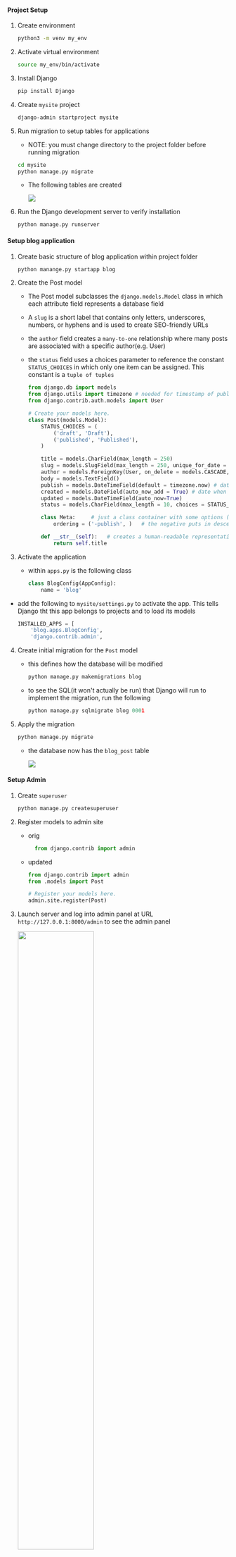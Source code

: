 #### Project Setup

1) Create environment

    ~~~ bash
    python3 -m venv my_env
    ~~~

3) Activate virtual environment

    ~~~ bash
    source my_env/bin/activate
    ~~~

4) Install Django

    ~~~ bash
    pip install Django
    ~~~


5) Create `mysite` project

    ~~~ bash
    django-admin startproject mysite
    ~~~

6) Run migration to setup tables for applications

    - NOTE: you must change directory to the project folder before running migration

    ~~~ bash
    cd mysite
    python manage.py migrate
    ~~~

    - The following tables are created

        <img src = "First_Migration_.png"/> 

7) Run the Django development server to verify installation

    ~~~ bash
    python manage.py runserver
    ~~~

#### Setup blog application

1) Create basic structure of blog application within project folder

    ~~~ py
    python manange.py startapp blog 
    ~~~

2) Create the Post model
   - The Post model subclasses the `django.models.Model` class in which each attribute field represents a database field
   - A `slug` is a short label that contains only letters, underscores, numbers, or hyphens and is used to create SEO-friendly URLs
   - the `author` field creates a `many-to-one` relationship where many posts are associated with a specific author(e.g. User)
   - the `status` field uses a choices parameter to reference the constant `STATUS_CHOICES` in which only one item can be assigned. This constant is a `tuple of tuples`

        ~~~ py
        from django.db import models
        from django.utils import timezone # needed for timestamp of publish, created, & updated attributes
        from django.contrib.auth.models import User

        # Create your models here.
        class Post(models.Model):
            STATUS_CHOICES = (
                ('draft', 'Draft'),
                ('published', 'Published'),
            )

            title = models.CharField(max_length = 250)
            slug = models.SlugField(max_length = 250, unique_for_date = 'publish')
            author = models.ForeignKey(User, on_delete = models.CASCADE, related_name = 'blog_posts')
            body = models.TextField()
            publish = models.DateTimeField(default = timezone.now) # date with timezone info
            created = models.DateField(auto_now_add = True) # date when post initially created
            updated = models.DateTimeField(auto_now=True)
            status = models.CharField(max_length = 10, choices = STATUS_CHOICES, default = 'draft')

            class Meta:     # just a class container with some options (metadata)
                ordering = ('-publish', )   # the negative puts in descending order from most recently published

            def __str__(self):   # creates a human-readable representation of the object
                return self.title
        ~~~

3) Activate the application

    - within `apps.py` is the following class

        ~~~ py
        class BlogConfig(AppConfig):
            name = 'blog'
        ~~~

- add the following to `mysite/settings.py` to activate the app. This tells Django tht this app belongs to projects and to load its models

    ~~~ py
    INSTALLED_APPS = [
        'blog.apps.BlogConfig',
        'django.contrib.admin',
    ~~~

4) Create initial migration for the `Post` model 

    - this defines how the database will be modified
     
        ~~~ py
        python manage.py makemigrations blog
        ~~~

    - to see the SQL(it won't actually be run) that Django will run to implement the migration, run the following

       ~~~ py
       python manage.py sqlmigrate blog 0001
       ~~~


5) Apply the migration

    ~~~ py
    python manage.py migrate
    ~~~

    - the database now has the `blog_post` table

        <img src = "Post_model_Migration.png"/>


#### Setup Admin

1) Create `superuser`

    ~~~ py
    python manage.py createsuperuser
    ~~~

2) Register models to admin site

    - orig

        ~~~ py
          from django.contrib import admin
        ~~~

    - updated 
        ~~~ py
        from django.contrib import admin
        from .models import Post

        # Register your models here.
        admin.site.register(Post)
        ~~~
    
3) Launch server and log into admin panel at URL `http://127.0.0.1:8000/admin` to see the admin panel

    <img src = "Admin_panel.png" width = "60%"/>

4) Select Add post and note timezone message

    - message varies depending on your actual timezone

        <img src = "Addpost_timezone_message.png" width = "50%"/>

        - this can be resolved by modifying `TIME_ZONE` in `settings.py` to your actual timezone

        - before

            ~~~ py
            TIME_ZONE = 'UTC'
            ~~~

        - after

            ~~~ py
            TIME_ZONE = 'America/Chicago'
            ~~~

    - However, modifying `TIME_ZONE` can cause issues with Daylight Savings Time. It is recommended to use `UTC` time in the database and convert to `local time` for user interactions. <a href = "https://docs.djangoproject.com/en/3.0/topics/i18n/timezone"> see Time zones Django documentation</a>  

#### Customize admin model

1) Add the following model to `admin.py`

    - note the `admin options` 
        
        -  <a href = "https://docs.djangoproject.com/en/3.0/ref/contrib/admin/"> Django admin options </a>

        ~~~ py
        from django.contrib import admin
        from .models import Post

        # Register your models here.
        # admin.site.register(Post)

        # Custom models 
        @admin.register(Post)   # decorator performs same as admin.site.register(Post)
        class PostAdmin(admin.ModelAdmin):
           list_display = ('title', 'slug', 'author', 'publish', 'status')
           list_filter = ('status', 'created', 'publish', 'author')
           search_fields = ('title', 'body')
           prepopulated_fields = {'slug': ('title',)}
           raw_id_fields = ('author',)
           date_hierarchy = 'publish'
           ordering = ('status', 'publish')
        ~~~

#### Create list & detail views

1) Add the following views

    ~~~ py
    from django.shortcuts import render, get_object_or_404
    from .models import Post

    # Create your views here.
    def post_list(request):
        posts = Post.published.all()
        return render(request, 'blog/post/list.html', {'posts': posts})


    def post_detail(request, year, month, day, post):
        post = get_object_or_404(Post, 
            slug = post, 
            status = 'published', 
            publish__year = year,
            publish__month = month,
            publish__day = day)    

        return render(request, 'blog/post/detail.html', {'post': post}) 
    ~~~

2) Add URL patterns for views in the blog app

    - this maps URLs to views
    - the first pattern does not have arguments
    - the second pattern take four arguments
    - angle brackets are used to capture values from a URL as a strings
    - `path converters` are used to capture values. For example, <int:year> looks for a int parameter and returns an integer.  Likewise, <slug:post> matches a slug string
    - <a href = "https://docs.djangoproject.com/en/3.0/topics/http/urls/#path-converters"> Django path converters</a>
    - `name` maps the view
        ~~~ py
        from django.urls import path
        from . import views

        app_name = 'blog'

        urlpatterns = [
            # post views
            path('', views.post_list, name = 'post_list'),
            path('<int:year>/<int:month>/<int:day>/<slug:post>/', views.post_detail, name = 'post_detail'),
            
        ]
        ~~~

3) Update the project `urls.py`

    - add the `include` import

    - add the following to the `urlpatterns` variable

    - the `namespace` blog allow precise reversing of `names URL patterns`

        ~~~ py

        from django.urls import path, include

        urlpatterns = [
            path('admin/', admin.site.urls),
            path('blog/', include('blog.urls', namespace = 'blog')),

        ]

        ~~~

#### Implement Canonical URLs for models

    - Canonical means `preferred` and is a unique URL
    - the `reverse` method allows URLs to be built using their name and also allows passing additional parameters

    - Add the following to `models.py`
    - import `reverse`

        ~~~ py
        from django.urls import reverse
        ~~~

    - create `get_absolute_url` method to link to specific posts

        ~~~ py

        def get_absolute_url(self):
            return reverse("blog:post_detail",   # define args next, kwargs can also be implmented
                             args=[self.publish.year,
                                   self.publish.month,
                                   self.publish.day,
                                   self.slug ])
        
        ~~~

#### Update the models
    - import `reverse`

        ~~~ py
        from django.urls import reverse
        ~~~

    - 

#### Create templates for the views    

1) Set up the following folders and files inside the `blog` app

    <img src = 'template_structure.png'/>

   - use template tags, template variables, and template filters to create templates

2) Create the `base.html` template

    - utilizes `static files`

        ~~~ html
        {% load static %}
        <!DOCTYPE html>
        <html>
            <head>
               <title>{% block title %} {% endblock %} </title>
               <link href = "{% static "css/blog.css"%}" rel = "stylesheet">
            </head>

            <body>

                <div id = "content">
                    {% block content %}

                    {% endblock %}

                </div>

                <div id = "sidebar">
                    <h2> My blog </h2>
                    <p> This is my blog </p>

                </div>

            </body>

        </html>
        ~~~

3) Create the `list.html`template

    - `extends` allows this template to inherit from the `base.html` file
    - Two template filters are applied in the body of the post

        ~~~ html
        {% extends "blog/base.html" %}

        {% block title %} My Blog {% endblock %}

        {% block content %}
            <h1> My Blog! </h1>

            {% for post in posts %}
                <h2>
                    <a href = "{{ post.get_absolute_url }}">
                        {{ post.title }}
                    </a>
                </h2>

                <p class = "date">
                    Published {{ post.publish }} by {{ post.author }}
                </p>

                {{ post.body|truncatewords:30|linebreaks}}

            {% endfor %}

        {%endblock%}
        ~~~

4) Create `detail.html` template

    ~~~ html
    {% extends "blog/base.html" %}

    {% block title %} {{ post.title }} {% endblock %}

    {% block content %}
        <h1> {{post.title}} </h1>
        <p class = "date">
            Published {{post.publish}} by {{post.author}}
        </p>

        {{post.body|linebreaks}}
    {% endblock %} 
    ~~~

#### Add Pagination

1) In `views.py` add the following import

    ~~~ py
    from django.core.paginator import Paginator, EmptyPage, PageNotAnInteger
    ~~~

2) Within `template\blog` create `pagination.html` template

    ~~~ html
    <div class = "pagination">
        <span class = "step-links">
        {% if page.has_previous %}
            <a href = "?page = {{ page.previous_page_number }}">Previous</a>
        {% endif %}

            <span class = "current">
                Page {{page.number}} of {{page.paginator.num_pages}}. 
            </span>

            {% if page.has_next %}
                <a href = "?page={{page.next_page_number }}">Next</a>
            {%endif%}
        </span>
    </div>
    ~~~

3) Within the `list.html` template, add the following to refer to the pagination template

    ~~~ html
    ...
    {% endfor %}

        {% include "pagination.html" with page=posts %}

    {%endblock%}
    ~~~

#### Using Class-based views

- Views are implemented as Python objects instead of functions

1) Add `from django.views.generic import ListView` to `views.py`

2) Create the following class-based view in `views.py`

- The following two lines are analogous and create the queryset

    ~~~ py
        model = Post
        # queryset = Post.published.all()
    ~~~

- Although `object_list` is generically created for the query results, using `context_object_name` makes your code easier to follow

    ~~~ py
    class PostListView(ListView):
        model = Post
        # queryset = Post.published.all()
        context_object_name = 'posts'
        paginate_by = 3
        template_name = 'blog/post/list.html'
    ~~~

3) Modify `blog\urls.py` to use the `PostListView` class

    ~~~ py
    urlpatterns = [
        # post views
        # path('', views.post_list, name = 'post_list'),
        path('', views.PostListView.as_view(), name = 'post_list'),
        ...
    ~~~

4) Update the `list.html` file to receive an obj

    - NOTE: you must not put any spaces within `page=page_obj`

        ~~~ html
            {% endfor %}

            <!--  {% include "pagination.html" with page=posts %} -->
            {% include "pagination.html" with page=page_obj %}
        {%endblock%}

        ~~~

5) Add a link to return to the main blogs page

    ~~~ html
    <a href = '/blog'> return to all blogs </a>
    ~~~

### Adding Forms to blog

1) Create a `forms.py` file inside the blog app

    - this subclassess the base Form class
    - the CharField typicially renders as a HTML `input` element
    - `widget = forms.Textarea` overrides this and renders as an HTML `textarea` element
    - email validation is done on anything with `EmailField()`
    - <a href = 'https://docs.djangoproject.com/en/3.0/ref/forms/fields/'> Django Form Fields documentation </a>

        ~~~ py
        from django import forms

        class EmailPostForm(forms.Form):
           name = forms.CharField(max_length = 25)
           email = forms.EmailField()
           to = forms.EmailField()
           comments = forms.CharField(required = False, widget = forms.Textarea)
        ~~~

2) Create a view for the form

    - add the `EmailPostForm` import to `views.py`

    ~~~ py
    from .forms import EmailPostForm
    ~~~

    - Add the `post_share` view

    - it has both `request` & `post_id` as parameters
    - `get_object_or_404` verifies that post has `published status`
    - the same view is used for initial blank forms as well as forms with submitted data
    - a `GET` request indicates an empty form has to be displayed
    - a `POST` request indicates that valid form data has been submitted for the form to process
    - `request.method = POST` distinguishes between these two scenarios

#### Sending emails with Django

1) Django will write emails to the console if this is added to `settings.py`

    ~~~ py
    EMAIL_BACKEND = 'django.core.mail.backends.console.EmailBackend'
    ~~~

2) To use the SMTP server for `gmail`, add the following with a valid `gmail` account
   
    - IMPORTANT !! You can hide this info from tracking this sensitive info in github by going into the directory and issuing the following command to halt tracking changes on settings.py
    - TLS is a cryptographic protocol that provides end-to-end security of data sent between applications over the Internet.
    - 
        ~~~ bash
        git update-index --assume-unchanged settings.py
        ~~~

        NOTE - This will restore tracking changes !
        ~~~ bash
        git update-index --no-assume-unchanged settings.py
        ~~~

        ~~~ py
        EMAIL_HOST = 'smtp.gmail.com'
        EMAIL_HOST_USER = 'valid_gmail_account@gmail.com'
        EMAIL_HOST_PASSWORD = 'password for the account'
        EMAIL_PORT = 587
        EMAIL_USE_TLS = True
        ~~~

3) Modify `views.py`

    - import send_mail

        ~~~ py
        from django.core.mail import send_mail
        ~~~

    - modify `post_share` in `views.py`
        - A URI (Uniform Resource Identifier) is a string that refers to a resource such as a URL
        - get_absolute_url() method to tell Django how to calculate the canonical URL for an object. To callers, this method should appear to return a string that can be used to refer to the object over HTTP.
        - an example of cd is `cd is {'name': 'ME', 'email': 'sktestdjango@gmail.com', 'to': 'sktestdjango@gmail.com', 'comments': 'Some comment'}`

            ~~~ py
            def post_share(request, post_id):
                # Retrieve post by ID
                post = get_object_or_404(Post, id = post_id, status = "published")
                sent = False

                if request.method == 'POST':
                    # form was submitted with data
                    form = EmailPostForm(request.POST)
                    if form.is_valid():
                        # Form fields passed validation
                        cd = form.cleaned_data 
                        # ... send email
                        post_url = request.build_absolute_uri(post.get_absolute_url())
                        subject = f"{cd['name']} recommends you read " f"{post.title}"
                        message = f"Read {post.title} at {post_url} \n\n" f"{cd['name']}\'s comments: {cd['comments']}"
                        send_mail(subject, message, 'sktestdjango@gmail.com', [cd['to']])
                        sent = True

                else:  # show blank form
                    form = EmailPostForm()

                context = {'post': post, 'form': form, 'sent': sent}

                return render(request, 'blog/post/share.html', context)  
            ~~~

4) Add the path in `/blogs/urls.py`    

    ~~~ py
    urlpatterns = [
        # post views
        # path('', views.post_list, name = 'post_list'),
        path('', views.PostListView.as_view(), name = 'post_list'),
        path('<int:year>/<int:month>/<int:day>/<slug:post>/', views.post_detail, name = 'post_detail'),
        path('<int:post_id>/share/', views.post_share, name = 'post_share'),
    ]
    ~~~

5) Create the `share` template inside `blog/post`

    ~~~ html
    {% extends "blog/base.html" %}

    {% block title %} Share a post {% endblock %}

    {% block content %}
        {% if sent %}
            <h1> E-mail successfully sent </h1>
            <p> 
                "{{ post.title}}" was successfully sent to {{ form.cleaned_data.to}}.
            </p>
        {% else %}
            <h1> Share "{{ post.title }}" by e-mail </h1>
            <form method = "post">
            <!-- Example data that is looped in
            cd is {'name': 'ME', 'email': 'sktestdjango@gmail.com', 'to': 'sktestdjango@gmail.com', 'comments': 'DEBUG test AGAIN'}  -->    
                
                {% for field in form%}
                    <div>
                        {{ field.errors }}
                        {{ field.label_tag }} {{ field }}
                    </div>
                {% endfor %}
                {% csrf_token %}
                <input type = "submit" value = "Send e-mail">
            </form>
        {% endif %}    

    {% endblock %}

    ~~~

#### Comment functionality

1) Add a model for storing comments

    - The `ForeignKey` associates one `Post` to many `Commments`
    - this is a `one-to-many` relationship
    - the `related_name` attribute allows retrieval  all of a post's comments using `post.comments.all()`
    - If `related_name` was not defined, Django would use `comment_set` instead
    - Generally, `related_name` is the name to use for the relation from the related object back to this one
    - the `active` attribute allows for comments to be turned off(e.g. hidden)

        ~~~ py
        class Comment(models.Model):
            post = models.ForeignKey(Post, on_delete=models.CASCADE, related_name='comments')
            name = models.CharField(max_length=80)
            email = models.EmailField()
            body = models.TextField()
            created = models.DateTimeField(auto_now_add = True)
            updated = models.DateTimeField(auto_now=True)
            active = models.BooleanField(default = True)

            class Meta:  # just a class container with some options (metadata)
               ordering: ('created',)

            def __str__(self):
               return f'Comment by {self.name} on {self.post}' 
        ~~~

2) Create a new migration in terminal of the virtual environment

    ~~~ bash
    python manage.py makemigrations blog
    ~~~

3) Run the migration

    ~~~ bash
    python manage.py migrate
    ~~~

4) Register model with the admin interface in `admin.py`

    - include the `Comment` import

    - add the custom Model

        ~~~ py
        @admin.register(Comment)
        class CommentAdmin(admin.ModelAdmin):
           list_display = ('name', 'email', 'post', 'created', 'active' )
           list_filter = ('active', 'created', 'updated')
           search_fields = ('name', 'email', 'body')
        ~~~

5) Modify `forms.py` to allow dynamically built forms from `Comment` model

    - include the `Comment` import

    - add the following class

        ~~~ py
        class CommentForm(forms.ModelForm):
            class Meta:
                model = Comment
                fields = ('name', 'email', 'body')
        ~~~

6) Modify the `post_detail` view    

    - import the `Comment` model and `CommentForm`

        ~~~ py
        from .models import Post, Comment
        from .forms import EmailPostForm, CommentForm
        ~~~

        ~~~ py
        def post_detail(request, year, month, day, post):
            post = get_object_or_404(Post, 
                                   slug = post, 
                                   status = 'published', 
                                   publish__year = year,
                                   publish__month = month,
                                   publish__day = day)    



            # list of active comments for this post
            comments = post.comments.filter(active = True)

            new_comment = None

            if request.method == 'POST':
                # A comment was posted
                comment_form = CommentForm( data=request.POST )

                if comment_form.is_valid():
                    # create comment obj but do not save to database yet
                    new_comment = comment_form.save(commit = False)
                    # Assign current post to comment
                    new_comment.post = post
                    # Save the comment to the database
                    new_comment.save()

            else:  # provide blank comment form
                comment_form = CommentForm()


            context = {'post': post, 'comments': comments, 
                      'new_comment': new_comment, 'comment_form': comment_form }

            return render(request, 'blog/post/detail.html', context) 
        ~~~

7) Add comments to `post_detail` template content block

    ~~~ py
        {% with comments.count as total_comments %}
            <h2>
                {{ total_comments }} comment {{ total_comments|pluralize }}
            </h2>
        {% endwith %}  

        {% for comment in comments %}
                <div class = "comment">
                    <p clss = "info">
                        Comment {{ forloop.counter }} by {{ comment.name }}
                    </p>
                    {{ comment.body|linebreaks }}
                </div>
            {% empty %}
                <p> There are no comments yet </p>    
            {% endfor %}
        {% if new_comment %}
            <h2> Your comment has been added </h2>
        {% else %}
            <h2> Add a new comment </h2>
            <form method = 'post'>
                {{ comment_form.as_p }}
                {% csrf_token %}
                <p>
                    <input type = "submit" value = "Add Comment">
                </p>
            </form>


        {% endif %}
    ~~~
   
8) Move `return to all blogs` link to below `Share this post link`

    ~~~ html
        <p>
            <a href = "{% url "blog:post_share" post.id %}"> Share this post <a/>
        </p>

        <p>
            <a href = '/blog'> return to all blogs </a>
        </p>

    ~~~

#### Add tagging functionality

1) Utilize the 3rd party app `django-taggit`

    - from virtual environment in terminal run

        ~~~ bash
        pip install django_taggit
        ~~~

 2) Add the app to `INSTALLED_APPS` in `settings.py`

    ~~~ py
    ...
    INSTALLED_APPS = [
        'blog.apps.BlogConfig',
        'taggit',
        'django.contrib.admin',
    ...
    ~~~

 3) Add `taggit` to `models.py`

    - import taggit

        ~~~ py
        from taggit.managers import TaggableManager
        ~~~

    - append to the `Post` model
    - the `tags` manager allows adding, retreiving, &  removal of tags from `Post` objects
        ~~~ py
        tags = TaggableManager()
        ~~~

4) Create a migration for the changes to `model.py`

    ~~~ py
    python manage.py makemigrations blog
    ~~~ 

5) Run migration

    ~~~ py
    python manage.py migrate
    ~~~

6) Modify the `list` template to display tags

    - the `join` template filter
    - <a href = "https://docs.djangoproject.com/en/3.0/ref/templates/builtins/#filter"> Django template filters </a>

        ~~~ py
            ...
            {{ post.title }}

            <p class = 'tags'> Tags: {{ post.tags.all|join:", " }}</p>
            ...
    ~~~

7) Modify `views.py` to allow listing of posts with a specific tag

    - import `Tag` model

        ~~~ py
            from taggit.models import Tag
        ~~~

    - modify `post_list` view to filter posts by tag

        ~~~ py
            def post_list(request, tag_slug = None):
                object_list = Post.published.all()
                
                tag = None

                if tag_slug:
                    tag = get_object_or_404(Tag, slug = tag_slug)
                    object_list = object_list.filter(tags__in = [tag])
        ~~~

    - include `tags` in the `context`

        ~~~ py
            context = {'page': page, 'posts': posts, 'tag': tag}
        ~~~

 8) Modify `urls.py`

- `name` allows calling the same view with and without parameters

    ~~~ py
        urlpatterns = [
            # post views
            path('', views.post_list, name = 'post_list'),
            # path('', views.PostListView.as_view(), name = 'post_list'),
            path('tag/<slug:tag_slug>/', views.post_list, name = 'post_list_by_tag'),
            path('<int:year>/<int:month>/<int:day>/<slug:post>/', views.post_detail, name = 'post_detail'),
            path('<int:post_id>/share/', views.post_share, name = 'post_share'),
        ]
    ~~~

9) Modify the `list` template

    - before
        ~~~ html
            {% extends "blog/base.html" %}

            {% block title %} My Blog {% endblock %}

            {% block content %}
                <h1> My Blog! </h1>

                {% for post in posts %}
                    <h2>
                        <a href = "{{ post.get_absolute_url }}">
                            {{ post.title }}
                        </a>
                    </h2>

                    <p class = "date">
                        Published {{ post.publish }} by {{ post.author }}
                    </p>

                    {{ post.body|truncatewords:30|linebreaks}}

                {% endfor %}

                <!--  {% include "pagination.html" with page=posts %} -->
                {% include "pagination.html" with page=page_obj %}
            {%endblock%}
        ~~~

    - after

        ~~~ html
            {% extends "blog/base.html" %}

            {% block title %} My Blog {% endblock %}

            {% block content %}
                <h1> My Blog! </h1>

                {% if tag %}
                    <h2> posts tagged with "{{ tag.name }}" </h2>
                {% endif %}

                {% for post in posts %}
                    <h2>
                        <a href = "{{ post.get_absolute_url }}">
                            {{ post.title }}
                        </a>
                    </h2>

                    <p class = "tags">
                        Tags:
                        {% for tag in post.tags.all %}
                            <a href = "{% url "blog:post_list_by_tag" tag.slug %}">
                                {{ tag.name }}
                            </a>
                            {% if not forloop.last %}, {% endif %}
                        {% endfor %}
                    </p>
                    <p class = "date">
                        Published {{ post.publish }} by {{ post.author }}
                    </p>

                    {{ post.body|truncatewords:30|linebreaks}}

                {% endfor %}    

                {% include "pagination.html" with page=posts %}
                <!-- {% include "pagination.html" with page=page_obj %} -->
            {%endblock%}
        ~~~

#### Retrieve similar posts

1) Modify `views.py` 

    - add `Count` import

        ~~~ py
        from django.db.models import Count
        ~~~

    - add the following to the bottom of the `post_detail` function
    - the last four aggregated posts are sliced using the calculated field `-same_tags`

        ~~~ py
            post_tags_ids = post.tags.values_list('id', flat = True)
            similar_posts = Post.published.filter(tags__in=post_tags_ids).exclude(id=post.id)
            similar_posts = similar_posts.annotate(same_tags=Count('tags')).order_by('-same_tags', '-publish')[:4]

            context = {'post': post, 'comments': comments, 
                    'new_comment': new_comment, 'comment_form': comment_form,
                    'similar_posts': similar_posts }

            return render(request, 'blog/post/detail.html', context)  
        ~~~

2) Modify the `detail` template to show posts that are similar

    ~~~ py
        ...
        {{post.body|linebreaks}}

            <p>
                <a href = "{% url "blog:post_share" post.id %}"> Share this post </a>
            </p>

            <h2> Similar Posts </h2>
            {% for post in similar_posts %}
                <p>
                    <a href = "{{ post.get_absolute_url }}"> {{post.title}} </a>
                </p>
            {% empty %}
                There are no similar posts yet
            {% endfor %}

            <p>
                <a href = '/blog'> return to all blogs </a>
            </p>
        ...
    ~~~

#### Using custom template tags

<a href = "https://docs.djangoproject.com/en/3.0/howto/custom-template-tags/"> Django Cusomter template tags documentation </a>

1) Create a `templatetags` directory inside the `blog` app

2) Add the following two files to the `templatetags` directory

   - `__init__.py`

   - `blog_tags.py`

3) Add the following to the `blog_tags` file


- `Django` uses the `simple_tag` decorator to use the function name as the tag name. To create a custom name, append `(name='CustomName')` to `.simple_tag`
- the `register` variable is an instance of `template.Library()` and it regsiters the custom tags and filters

    ~~~ py
    from django import template
    from ..models import Post

    register = template.Library()

    @register.simple_tag
    def total_posts():
        return Post.published.count

    ~~~

4) Update `base.html` to utilize `blog_tags`

    ~~~ html
    {% load blog_tags %}
    {% load static %}
    <!DOCTYPE html>
    <html>
        <head>
            <title>{% block title %} {% endblock %} </title>
            <link href = "{% static "css/blog.css"%}" rel = "stylesheet">
        </head>

        <body>

            <div id = "content">
                {% block content %}

                {% endblock %}
            </div>

            <div id = "sidebar">
                <h2> My blog </h2>
                <p> This is my blog, I've wriiten {% total_posts %} so far </p>
            </div>

        </body>

    </html>
    ~~~

   - The `blog` page will now show the `total_posts` custom tag

    <img src = "total_posts_custom_tag.png" width = "50%"/>

5) Add the following to `blog_tags.py`

     - show current_time is just used to demonstrate anther way to use a simple_tag that is named `time`

     ~~~ py
     import datetime

     register = template.Library()

     format_string = "%b %x %X %Z %p"

     @register.simple_tag
     def total_posts():
     return Post.published.count()

     @register.simple_tag(name = 'time')
     def show_current_time():
          return datetime.datetime.now().strftime(format_string)
     ~~~

     - the inclusion tag allows rendering of context variables into a template
     - the `blog/post/latest_posts.html` template renders the `latest_posts` context variable
     - this function returns a `dictionary`

     ~~~ py
     @register.inclusion_tag('blog/post/latest_posts.html')
     def show_latest_posts(count=5):
     latest_posts = Post.published.order_by('-publish')[:count]
     return {'latest_posts': latest_posts}
     ~~~

6) Create the `blog/post/latest_posts.html` template

     - the URL & title of each item in the `latest_posts` dictionary is rendered in the template

     ~~~ html
     <ul>
          {% for post in latest_posts %}
               <li>
                    <a href = "{{ post.get_absolute.url }}"> {{ post.title }} </a>
               </li>
          {% endfor%}
     </ul>
     ~~~

7) Modify `base.html` to render the `context variable`

     - 

     ~~~ html
          <div id = "sidebar">
               <h2> My blog </h2>
               <p> This is my blog, I've wriiten {% total_posts %} so far </p>
          
               <h3> Latest posts </h3>
               {% show_latest_posts 3 %}
               <h4> Current time </h4>
               {% time %}          
          </div>
     ~~~


8) Add a `simple tag` that returns a reusable value in `django_blog_postgres`

     - a `QuerySet` using the `annotate` function will aggregate the total number of post comments
     - the `Count` function will store the total number in the `total_comments` variable
     - the `-` sign puts the results in descending order
     - the `count` variable is optional and limits the total objects returned to 5


     - make sure that `Count` is imported

     ~~~ py
     from django.db.models import Count
     ~~~

     ~~~ py
     @register.simple_tag
     def get_most_commented_posts(count = 5):
          return Post.published.annotate(total_comments = Count('comments')).order_by('-total_comments')[:count]   
     ~~~

9) Update the `base.html` template

     - the variable returned is stored in a new variabled called `most_commented_posts`

     ~~~ html
          <div id = "sidebar">
               <h2> My blog </h2>
               <p> This is my blog, I've wriiten {% total_posts %} so far </p>
          
               <h3> Latest posts </h3>
               {% show_latest_posts 3 %}
               <h4> Current time </h4>
               {% time %}
               <h3> Most commented posts </h3>
               {% get_most_commented_posts as most_commented_posts %}
               <ul>
                    {% for post in most_commented_posts %}
                         <li>
                              <a href = "{{post.get_absolute_url}}"> {{post.title}} </a>
                         </li>
                    {% endfor %}     
               </ul>
          </div>
     ~~~

     - the sidebar will now show all of the custom template tags

     <img src = "side_bar_with_several_custom_template_tags.png" width = "50%"/>

#### Custom template filters

1) `Markdown` syntax can be converted to HTML in templates after installing the Python markdown module
   
     - Special Python functions that accept 1 or 2 parameters and an optional argument
     - Value returned can be sent into a another filter

     <a href = "https://python-markdown.github.io/" > Python Markdown </a>

     <a href = "https://docs.djangoproject.com/en/3.0/ref/templates/builtins/#built-in-filter-reference"> Django filter reference </a>

     <a href = "https://docs.djangoproject.com/en/3.0/howto/custom-template-tags/#writing-custom-template-filters"> Django custom template filter reference </a>


     - install `markdown` within the `virtual environment`

     ~~~ bash
     pip install markdown
     ~~~

2) Create a custom filter to use Markdown in blog posts and then convert to HTML in templates in `blog_tags.py`

     - by default, `Django` will escape HTML code to prevent malicious HTML output
     - using the `mark_safe` function will allow Djngo to output the HTML
     - the function is named to prevent conflicts

     - import the following

     ~~~ py
     from django.utils.safestring import mark_safe
     import markdown
     ~~~


     ~~~ py
     @register.filter(name = "markdown")
     def markdown_format(text):
          return mark_safe(markdown.markdown(text))
     ~~~

 3) Add the following to load template tags in `list.html` & `detail.html` below the `extends tag`

     ~~~ html
     {% load blog_tags %}
     ~~~

4) In `details.html` 

     replace `{{post.body|linebreaks}}`

     with `{{post.body|markdown}}`

5) In `list.html` 
   
     replace `{{ post.body|truncatewords:30|linebreaks}}`
     
     with ` {{ post.body|markdown|truncatewords_html:30 }}`

6) Open the URL to `http://127.0.0.1:8000/admin/blog/post/add/` and the following to the body section

     ~~~ text
     This is a post formatted with markdown
     --------------------------------------

     *this is emphasized*  **this is more emphasized**

     Here is a new list:
     * one
     * two
     * three
     ~~~

     - the following should will be rendered on the blog site

     <img src = "markdown_post.png" width = "50%"/>

#### Creating a sitemap

1) Add the following to `settings.py` and define a `site ID`

     - `Django` includes a `sitemap framework` that provides search engines
          - pages of your website
          - relevance
          - update frequency
     - it also associates objects to specific websites running within the project
     - using the `sitemap framework` requires activation of the sites and the sitmap applications

     ~~~ py
     # Application definition

     SITE_ID = 1

     INSTALLED_APPS = [
     'blog.apps.BlogConfig',
     'taggit',
     'django.contrib.admin',
     'django.contrib.auth',
     'django.contrib.contenttypes',
     'django.contrib.sessions',
     'django.contrib.messages',
     'django.contrib.staticfiles',
     'django.contrib.sites',
     'django.contrib.sitemaps',

     ]
     ~~~

2) Create tables for the `Django` site application by runnning a migration in the terminal of the virtual environment

     ~~~bash 
     python manage.py migrate
     ~~~


     - the following is expected in the terminal

     ~~~ bash
     Operations to perform:
     Apply all migrations: admin, auth, blog, contenttypes, sessions, sites, taggit
     Running migrations:
     Applying sites.0001_initial... OK
     Applying sites.0002_alter_domain_unique... OK
     ~~~


3) Create the `sitemps.py` file inside the `blog` folder

     - a `sitemap` is an `XML` file that provides info to `search engines`
     - the custom sitemap inherits from the `Sitemap` class
     - `relevance` is determined from the `priority` attribute
     - `update frequency` is determined from the `changefreq` attribute
     - `items` returns a `QuerySet` of objects used in the sitemap
     - `absolute_URL` determines the `URL` of each post
     - `location` can be used to find the `URL` of each object
     - `lastmod` provides the most recent update timestamp
     - NOTE: `changefreq` & `priority` can be used as `attributes` OR `methods`
     - <a href = "https://docs.djangoproject.com/en/3.0/ref/contrib/sitemaps/"> Django SiteMap framework </a>


     ~~~ py
     from django.contrib.sitemaps import Sitemap
     from .models import Post

     class PostSitemap(Sitemap):
          changefreq = 'weekly'
          priority = '0.9'    # max is 1

          # Django will call the get_abolsute_url method created in Post model
          #    def get_absolute_url(self):
          def items(self):
               return Post.published.all()


          # should return a datetime obj
          # defined in Post model as
          #    updated = models.DateTimeField(auto_now=True)
          def lastmod(self, obj):
               return obj.updated 
     ~~~


4) Add `sitemap URL` to the project's `urls.py` file

     - the following imports are required

     ~~~ py
     from django.contrib.sitemaps.views import sitemap
     from blog.sitemaps import PostSitemap
     ~~~

     - NOTE: changes to a sitemap can `ping` Google 
     - <a href = "https://docs.djangoproject.com/en/3.0/ref/contrib/sitemaps/#django.contrib.sitemaps.ping_google"> Ping Google </a>

     ~~~ py
     # a custom sitemaps dictionary can be created and passed to the sitemap view
     sitemaps = {
          'posts': PostSitemap,
     }


     urlpatterns = [
          path('admin/', admin.site.urls),
          path('blog/', include('blog.urls', namespace = 'blog')),
          path('sitemap.xml', sitemap, {'sitemaps': sitemaps}, name = 'django.contrib.sitemaps.views.sitemap')
     ]
     ~~~

5) Open `http://127.0.0.1:8000/sitemap.xml`  in the browser to view the XML output of `sitemap.xml`

     - each `url` tag is creaated using info returned from the `get_absolute_url` method in the `Post` model
     - the site is defined as `example.com` as defined in the `Site` obj in the database

     ~~~ xml
     <urlset xmlns="http://www.sitemaps.org/schemas/sitemap/0.9">
          <url>
               <loc>http://example.com/blog/2020/7/22/markdown-post/</loc>
               <lastmod>2020-07-22</lastmod>
               <changefreq>weekly</changefreq>
               <priority>0.9</priority>
          </url>
          <url>
               <loc>http://example.com/blog/2020/5/22/new-published-post/</loc>
               <lastmod>2020-05-22</lastmod>
               <changefreq>weekly</changefreq>
               <priority>0.9</priority>
          </url>
          <url>
               <loc>http://example.com/blog/2020/5/22/miles-davis-favorite-songs/</loc>
               <lastmod>2020-05-27</lastmod>
               <changefreq>weekly</changefreq>
               <priority>0.9</priority>
          </url>
          <url>
               <loc>http://example.com/blog/2020/5/22/notes-duke-ellington/</loc>
               <lastmod>2020-05-27</lastmod>
               <changefreq>weekly</changefreq>
               <priority>0.9</priority>
          </url>
               <url>
               <loc>http://example.com/blog/2020/5/20/another-post/</loc>
               <lastmod>2020-05-20</lastmod>
               <changefreq>weekly</changefreq>
               <priority>0.9</priority>
          </url>
               <url>
               <loc>http://example.com/blog/2020/5/20/Who-was-Django-Reinhardt/</loc>
               <lastmod>2020-05-27</lastmod>
               <changefreq>weekly</changefreq>
               <priority>0.9</priority>
          </url>
     </urlset>
     ~~~

6) Open `http://127.0.0.1:8000/admin/sites/site/` to see the admin view of the site's framework

     <img src = "admin_sitemap.png" width = "50%"/>

7) Change the `Domain name` to `localhost:8000` and note that the url location is now updated

     ~~~ xml
     <urlset xmlns="http://www.sitemaps.org/schemas/sitemap/0.9">
          <url>
               <loc>http://localhost:8000/blog/2020/7/22/markdown-post/</loc>
               <lastmod>2020-07-22</lastmod>
               <changefreq>weekly</changefreq>
               <priority>0.9</priority>
          </url>
          <url>
               <loc>http://localhost:8000/blog/2020/5/22/new-published-post/</loc>
               <lastmod>2020-05-22</lastmod>
               <changefreq>weekly</changefreq>
               <priority>0.9</priority>
          </url>
          <url>
               <loc>http://localhost:8000/blog/2020/5/22/miles-davis-favorite-songs/</loc>
               <lastmod>2020-05-27</lastmod>
               <changefreq>weekly</changefreq>
               <priority>0.9</priority>
          </url>
          <url>
               <loc>http://localhost:8000/blog/2020/5/22/notes-duke-ellington/</loc>
               <lastmod>2020-05-27</lastmod>
               <changefreq>weekly</changefreq>
               <priority>0.9</priority>
          </url>
          <url>
               <loc>http://localhost:8000/blog/2020/5/20/another-post/</loc>
               <lastmod>2020-05-20</lastmod>
               <changefreq>weekly</changefreq>
               <priority>0.9</priority>
          </url>
          <url>
               <loc>http://localhost:8000/blog/2020/5/20/Who-was-Django-Reinhardt/</loc>
               <lastmod>2020-05-27</lastmod>
               <changefreq>weekly</changefreq>
               <priority>0.9</priority>
          </url>
     </urlset>
     ~~~
